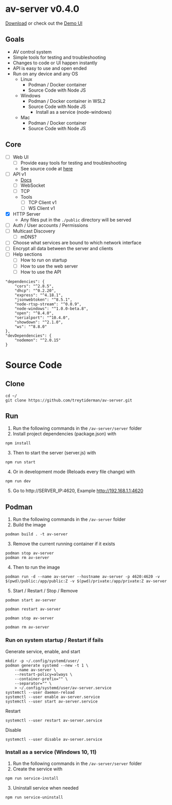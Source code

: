 # av-server v0.4.0

[Download](https://github.com/TreyTiderman/av-server/releases/tag/v0.4) or check out the [Demo UI](https://trey.app/av-server)

## Goals

- AV control system
- Simple tools for testing and troubleshooting
- Changes to code or UI happen instantly
- API is easy to use and open ended
- Run on any device and any OS
    - Linux
        - Podman / Docker container
        - Source Code with Node JS
    - Windows
        - Podman / Docker container in WSL2
        - Source Code with Node JS
            - Install as a service (node-windows)
    - Mac
        - Podman / Docker container
        - Source Code with Node JS

## Core

- [ ] Web UI
    - [ ] Provide easy tools for testing and troubleshooting
    - See source code at [here](https://github.com/TreyTiderman/av-server-ui)
- [ ] API v1
    - [Docs](./public/docs/api/api.md)
    - [ ] WebSocket
    - [ ] TCP
    - Tools
        - [ ] TCP Client v1
        - [ ] WS Client v1
- [x] HTTP Server
    - Any files put in the `./public` directory will be served
- [ ] Auth / User accounts / Permissions
- [ ] Multicast Discovery
    - [ ] mDNS?
- [ ] Choose what services are bound to which network interface
- [ ] Encrypt all data between the server and clients
- [ ] Help sections
    - [ ] How to run on startup
    - [ ] How to use the web server
    - [ ] How to use the API

```
"dependencies": {
    "cors": "^2.8.5",
    "dhcp": "^0.2.20",
    "express": "^4.18.1",
    "jsonwebtoken": "^8.5.1",
    "node-rtsp-stream": "^0.0.9",
    "node-windows": "^1.0.0-beta.8",
    "open": "^8.4.0",
    "serialport": "^10.4.0",
    "showdown": "^2.1.0",
    "ws": "^8.8.0"
},
"devDependencies": {
    "nodemon": "^2.0.15"
}
```

# Source Code

## Clone

```
cd ~/
git clone https://github.com/treytiderman/av-server.git
```

## Run

1. Run the following commands in the `/av-server/server` folder
2. Install project dependencies (package.json) with

```
npm install
```

3. Then to start the server (server.js) with

```
npm run start
```

4. Or in development mode (Reloads every file change) with

```
npm run dev
```

5. Go to http://SERVER_IP:4620, Example http://192.168.1.1:4620

## Podman

1. Run the following commands in the `/av-server` folder
2. Build the image

```
podman build . -t av-server
```

3. Remove the current running container if it exists

```
podman stop av-server
podman rm av-server
```

4. Then to run the image

```
podman run -d --name av-server --hostname av-server -p 4620:4620 -v $(pwd)/public:/app/public:Z -v $(pwd)/private:/app/private:Z av-server
```

5. Start / Restart / Stop / Remove

```
podman start av-server
```

```
podman restart av-server
```

```
podman stop av-server
```

```
podman rm av-server
```

### Run on system startup / Restart if fails

Generate service, enable, and start

```
mkdir -p ~/.config/systemd/user/
podman generate systemd --new -t 1 \
	--name av-server \
	--restart-policy=always \
	--container-prefix="" \
	--separator="" \
	> ~/.config/systemd/user/av-server.service
systemctl --user daemon-reload
systemctl --user enable av-server.service
systemctl --user start av-server.service
```

Restart

```
systemctl --user restart av-server.service
```

Disable

```
systemctl --user disable av-server.service
```

### Install as a service (Windows 10, 11)

1. Run the following commands in the `/av-server/server` folder
2. Create the service with

```
npm run service-install
```

3. Uninstall service when needed

```
npm run service-uninstall
```
